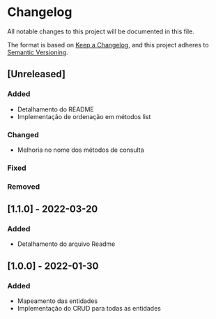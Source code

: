 # Changelog
All notable changes to this project will be documented in this file.

The format is based on [Keep a Changelog](https://keepachangelog.com/en/1.0.0/),
and this project adheres to [Semantic Versioning](https://semver.org/spec/v2.0.0.html).

## [Unreleased]
### Added
- Detalhamento do README
- Implementação de ordenação em métodos list

### Changed
- Melhoria no nome dos métodos de consulta

### Fixed

### Removed

## [1.1.0] - 2022-03-20
### Added
- Detalhamento do arquivo Readme

## [1.0.0] - 2022-01-30
### Added
- Mapeamento das entidades
- Implementação do CRUD para todas as entidades